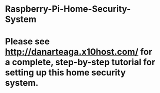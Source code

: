 # Raspberry-Pi-Home-Security-System

# Please see http://danarteaga.x10host.com/ for a complete, step-by-step tutorial for setting up this home security system.
